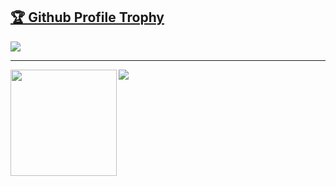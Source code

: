 <a href="https://github.com/ryo-ma/github-profile-trophy"><h2>🏆 Github Profile Trophy</h2></a>
<a href="https://github.com/ryo-ma/github-profile-trophy">
  <img src="https://github-profile-trophy.vercel.app/?username=KouroshSimpkins&column=7"/>
</a>

---

<div>
  <img height="170" align="left" src="https://github-readme-stats.vercel.app/api?username=KouroshSimpkins&count_private=true&include_all_commits=true" />
  <img src="https://github-readme-stats.vercel.app/api/top-langs/?username=KouroshSimpkins&layout=compact" />
</div>

<!--

<details>
<summary><b>more detail</b></summary>
  
